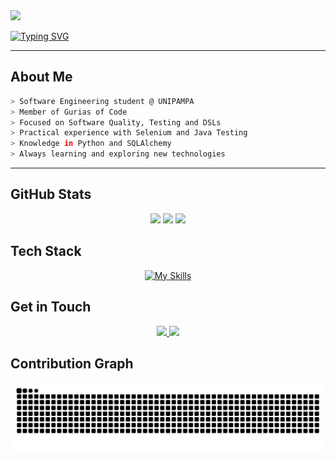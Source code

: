 <img src="https://capsule-render.vercel.app/api?type=waving&height=120&color=3CB371&fontAlign=10&reversal=true"/>


[![Typing SVG](https://readme-typing-svg.herokuapp.com?font=Fira+Code&pause=1000&color=3CB371&width=500&lines=Hi,+I+am+Ana)](https://git.io/typing-svg) 

---
## About Me  

```bash
> Software Engineering student @ UNIPAMPA
> Member of Gurias of Code
> Focused on Software Quality, Testing and DSLs
> Practical experience with Selenium and Java Testing
> Knowledge in Python and SQLAlchemy
> Always learning and exploring new technologies
```
---


## GitHub Stats

<div align="center">
  <img height="130em" src="https://github-readme-stats.vercel.app/api?username=apoltronieri&show_icons=true&bg_color=000000&title_color=3CB371&text_color=FFFFFF&icon_color=3CB371&border_color=4682B4&hide_border=false"/>
  <img height="130em" src="https://streak-stats.demolab.com?user=apoltronieri&background=000000&ring=3CB371&fire=3CB371&currStreakLabel=4682B4&sideNums=FFFFFF&currStreakNum=3CB371&sideLabels=3CB371&dates=8B8B8B&hide_border=false"/>
  <img height="130em" src="https://github-readme-stats.vercel.app/api/top-langs/?username=apoltronieri&layout=compact&bg_color=000000&title_color=3CB371&text_color=FFFFFF&icon_color=3CB371&border_color=4682B4&hide_border=false"/>
</div>

## Tech Stack  

<div align="center">
  
[![My Skills](https://skillicons.dev/icons?i=java,spring,python,selenium,mysql,postgres,docker,git,github,sqlite)](https://skillicons.dev)

</div>

## Get in Touch  

<div align="center">

  <a href="mailto:poltronierianacarolina@gmail.com">
    <img src="https://img.shields.io/badge/Outlook-3CB371?style=for-the-badge&logo=microsoft-outlook&logoColor=white" />
  </a>
  
  <a href="https://www.linkedin.com/in/ana-carolina-poltronieri-rodrigues-033243360">
    <img src="https://img.shields.io/badge/LinkedIn-4682B4?style=for-the-badge&logo=linkedin&logoColor=white" />
  </a>

</div>

##  Contribution Graph  

<picture align="center">
  <source media="(prefers-color-scheme: dark)" srcset="https://raw.githubusercontent.com/apoltronieri/apoltronieri/output/github-contribution-grid-snake-dark.svg">
  <source media="(prefers-color-scheme: light)" srcset="https://raw.githubusercontent.com/apoltronieri/apoltronieri/output/github-contribution-grid-snake.svg">
  <img align="center" alt="github contribution grid snake animation" src="https://raw.githubusercontent.com/apoltronieri/apoltronieri/output/github-contribution-grid-snake.svg">
</picture>
